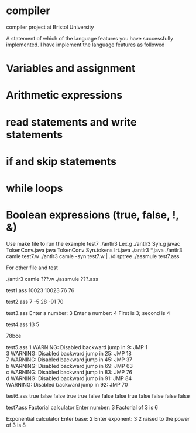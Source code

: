 # compiler
compiler project at Bristol University 

A statement of which of the language features you have successfully implemented.
I have implement the language features as followed
# Variables and assignment
# Arithmetic expressions
# read statements and write statements
# if and skip statements
# while loops
# Boolean expressions (true, false, !, &)


Use make file to run the example test7
	./antlr3 Lex.g
	./antlr3 Syn.g
	javac TokenConv.java
	java TokenConv Syn.tokens Irt.java 
	./antlr3 *.java
	./antlr3 camle test7.w
	./antlr3 camle -syn test7.w | ./disptree
	./assmule test7.ass


For other file and test

./antlr3 camle ???.w
./assmule ???.ass

test1.ass
10023
10023
76
76

test2.ass
7
-5
28
-91
70

test3.ass
Enter a number: 3
Enter a number: 4
First is 3; second is 4

test4.ass
13
5

78bce

test5.ass
1
WARNING: Disabled backward jump in    9: JMP 1  
3
WARNING: Disabled backward jump in   25: JMP 18  
7
WARNING: Disabled backward jump in   45: JMP 37  
b
WARNING: Disabled backward jump in   69: JMP 63  
c
WARNING: Disabled backward jump in   83: JMP 76  
d
WARNING: Disabled backward jump in   91: JMP 84  
WARNING: Disabled backward jump in   92: JMP 70 

test6.ass
true
false
false
true
true
false
false
false
true
false
false
false
false

test7.ass
Factorial calculator
Enter number: 3
Factorial of 3 is 6

Exponential calculator
Enter base: 2
Enter exponent: 3
2 raised to the power of 3 is 8
